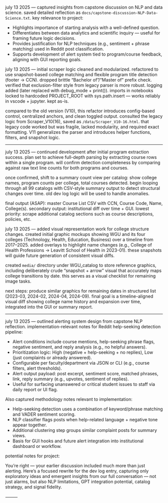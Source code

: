 july 13 2025 — captured insights from capstone discussion on NLP and data science. saved detailed reflection as `docs/capstone-discussion-NLP-Data-Science.txt`. key relevance to project:
- Highlights importance of starting analysis with a well-defined question.
- Differentiates between data analytics and scientific inquiry — useful for framing future logic decisions.
- Provides justification for NLP techniques (e.g., sentiment + phrase matching) used in Reddit post classification.
- Supports development of alert system tied to program/course feedback, aligning with GUI reporting goals.

july 13 2025 — initial scraper logic cleaned and modularized. refactored to use snapshot-based college matching and flexible program title detection (footer → CCN). dropped brittle “Bachelor of”/“Master of” prefix check. verified that exclusion-filter style from legacy parser is more robust. logging added (later replaced with debug_mode + print()). imports in notebooks locked to hardcoded PROJECT_ROOT with sys.path.insert — works reliably in vscode + jupyter. kept as-is.

compared to the old version (V10), this refactor introduces config-based control, centralized anchors, and clean toggled output. consulted the legacy logic from Scraper_V10(16), saved as `/data/Scraper_V10-16.html`. that legacy code worked but was fragile, lacked modularity, and required exact formatting. V11 generalizes the parser and introduces helper functions, filters, and snapshot logic.


---

july 13 2025 — continued development after initial program extraction success. plan set to achieve full-depth parsing by extracting course rows within a single program. will confirm detection completeness by comparing against raw text line counts for both programs and courses.

once confirmed, shift to a summary count view per catalog: show college names, program counts per college, total courses detected. begin looping through all 99 catalogs with CSV-style summary output to detect structural changes over time. old dev log logic will be used to handle anomalies.

final output (ASAP): master Course List CSV with CCN, Course Code, Name, College(s). secondary output: institutional diff over time + GUI. lowest priority: scrape additional catalog sections such as course descriptions, policies, etc.











july 13 2025 — added visual representation work for college structure changes. created initial graphic mockups showing WGU and its four colleges (Technology, Health, Education, Business) over a timeline from 2017–2025. added overlays to highlight name changes (e.g., College of Health Professions → Leavitt School of Health in 2023-01). these snapshots will guide future generation of consistent visual diffs.

created `media/` directory under WGU_catalog to store reference graphics, including deliberately crude “snapshot + arrow” visual that accurately maps college transitions by date. this serves as a visual checklist for remaining image tasks.

next steps: produce similar graphics for remaining dates in structured list (2023-03, 2024-02, 2024-04, 2024-09). final goal is a timeline-aligned visual diff showing college name history and expansion over time, integrated into the GUI or summary report.

---

july 13 2025 — outlined alerting system design from capstone NLP reflection. implementation-relevant notes for Reddit help-seeking detection pipeline:
- Alert conditions include course mentions, help-seeking phrase flags, negative sentiment, and reply analysis (e.g., no helpful answers).
- Prioritization logic: High (negative + help-seeking + no replies), Low (just complaints or already answered).
- Configurable per faculty/department via JSON or CLI (e.g., course filters, alert thresholds).
- Alert output payload: post excerpt, sentiment score, matched phrases, link, reply summary (e.g., upvotes, sentiment of replies).
- Useful for surfacing unanswered or critical student issues to staff via daily report or UI flag.

Also captured methodology notes relevant to implementation:
- Help-seeking detection uses a combination of keyword/phrase matching and VADER sentiment scoring.
- NLP classifier flags posts when help-related language + negative tone appear together.
- Additional clustering step groups similar complaint posts for summary views.
- Basis for GUI hooks and future alert integration into institutional dashboard or workflow.

potential notes for project:

You’re right — your earlier discussion included much more than just alerting. Here’s a focused rewrite for the dev log entry, capturing only exploratory ideas and emergent insights from our full conversation — not just alarms, but also NLP limitations, GPT integration potential, catalog strategy, and signal fidelity.

⸻

